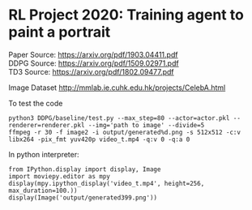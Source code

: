 # RL Project 2020: Training agent to paint a portrait

Paper Source: https://arxiv.org/pdf/1903.04411.pdf \
DDPG Source: https://arxiv.org/pdf/1509.02971.pdf \
TD3 Source: https://arxiv.org/pdf/1802.09477.pdf 

Image Dataset
http://mmlab.ie.cuhk.edu.hk/projects/CelebA.html

To test the code
```
python3 DDPG/baseline/test.py --max_step=80 --actor=actor.pkl --renderer=renderer.pkl --img='path to image' --divide=5
ffmpeg -r 30 -f image2 -i output/generated%d.png -s 512x512 -c:v libx264 -pix_fmt yuv420p video_t.mp4 -q:v 0 -q:a 0
```
In python interpreter:
```
from IPython.display import display, Image
import moviepy.editor as mpy
display(mpy.ipython_display('video_t.mp4', height=256, max_duration=100.))
display(Image('output/generated399.png'))
```
